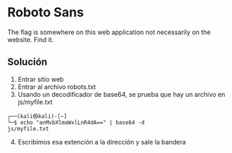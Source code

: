 # Roboto Sans
The flag is somewhere on this web application not necessarily on the website. Find it.

## Solución
1. Entrar sitio web
2. Entrar al archivo robots.txt
3. Usando un decodificador de base64, se prueba que hay un archivo en js/myfile.txt
```
┌──(kali㉿kali)-[~]
└─$ echo "anMvbXlmaWxlLnR4dA==" | base64 -d   
js/myfile.txt
```
4. Escribimos esa extención a la dirección y sale la bandera
